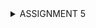 <details>
<summary>ASSIGNMENT 5</summary>

# ASSIGNMENT 7 QUESTIONS AND ANSWERS:

 ## 1.  Explain what are stateless widgets and stateful widgets, and explain the difference between them.

        A state of a widget is the information of the widget at the time in the app's memory
        that can be synchronously read when the widget is built and can change overtime.

        A stateless widget does not have a state and stays the same after it is built, it
        cannot change. Its information depends on the widget itself, not on external factors.
        The widget has an @override decorator over the build() function.
        The build() function is only called once. Examples of stateless widgets include 
        Text, RaisedButton and IconButtons. They are used for widgets that are intended
        to be the same at all times in the app.

        A stateful widget has a state and can its appearance and information can change
        throughout the lifetime of the app. Its information depends on external factors
        such as user interaction and it needs an extra class to represent its state, unlike
        stateless widgets.
        In the app class the widget will have an @override decorator for the createState()
        function which returns a state for dynamic changes in the UI. This method is pointed
        to the name of the class of the state.
        In the class for the state, there's an @override decorator with the build() function,
        which will be called many times to create the widget in a new state.
        Examples of stateful widgets include CheckBox, RadioButton, Form and TextField.

 ## 2.  Mention the widgets that you have used for this project and its uses.

        The widgets I used in this project are:
            1. Containers which are used to customize child widgets and to place
               child widgets within a designated area or box.
            2. Text which are for adding text.
            3. Icons which are for adding image icons to buttons.
            4. Color for adding color to widgets.
            5. 
 
 ## 3. What is the use-case for setState()? Explain the variable that can be affected by setState().

        The function of setState() is 

 ## 4. Explain the difference between const and final keyword.
    
        A const is .
        
        While a final keyword is .

 ## Step-by-step explanation for checklist :
 ### 1. Create a new Flutter application with the E-Commerce theme that matches the previous assignments.
        1. To initialize the project I ran the following lines in terminal:

            flutter create e_commerce_app_mobile
            cd e_commerce_app_mobile

        2. I then created a menu.dart file in the mental_health_tracker/lib
           directory and added the classes MyHomePage and _MyHomePageState.

       3. I then added this line to the top of main.dart.
```dart
import 'package:e_commerce_app_mobile/menu.dart';

```
       4. I then replaced the previous colorScheme code with this:
```dart
        colorScheme: ColorScheme.fromSwatch(
       primarySwatch: Colors.orange,
 ).copyWith(secondary: Colors.orange[200]),

```
       5. To start making the widget page menu to a stateless one, I
          replaced the previous 'home:' with: 
```dart
home: MyHomePage(),
```    
          Changed stateful to stateless in class MyHomePage extends
          StatelessWidget and added an @override decorator

       6. I added data to be displayed on the cards under the class of MyHomePage in menu.dart:
```dart
  final String npm = '2306256223'; // NPM
  final String name = 'Ameera Khaira Tawfiqa'; // Name
  final String className = 'KKI'; // Class
```
       7. In menu.dart I added a new class called InfoCard, ItemHomepage

       8. In menu.dart, I added the following:
```dart
     final List<ItemHomepage> items = [
         ItemHomepage("View Product", Icons.product),
         ItemHomepage("Add Product", Icons.add),
         ItemHomepage("Logout", Icons.logout),
     ];
```
       9. I then added a class called ItemCard to display the product cards
          and put it in menu.dart.

       10. Finally, I added code within the Widget build() section within
           the MyHomePage class that will display all the widgets on the 
           main page.

 ### 2.  Create three simple buttons with icons and texts for:
 #### a. Viewing the product list (View Product List)
 #### b. Adding a product (Add Product)
 #### c. Logout (Logout)
       In menu.dart, I made a class for making the buttons below
```dart
 class ItemHomepage {
     final String name;
     final IconData icon;

     ItemHomepage(this.name, this.icon);
 }
```
       I added the code below in the MyHomePage class that uses
       the button class to add the respective text and icons.
```dart
         final List<ItemHomepage> items = [
      ItemHomepage("View Product", Icons.shopping_cart),
      ItemHomepage("Add Product", Icons.add),
      ItemHomepage("Logout", Icons.logout),
    ];
```
       Finally, I added another class called ItemCard that will       
       display the buttons on the main page.


 ### 3. Implement different colors for each button (View Product List, Add Product, and Logout). 
       To give each button a different color, i added a color property in
       the ItemHomePage class.
```dart
class ItemHomepage {
  final String name;
  final IconData icon;
  final Color color; // New property

  ItemHomepage(this.name, this.icon, this.color); // Added color parameter
}
```
       I then added the colors to the buttons in the final List like this:
```dart
final List<ItemHomepage> items = [
      ItemHomepage("View Product", Icons.shopping_cart, Colors.deepPurple[600]!),
      ItemHomepage("Add Product", Icons.add,  Colors.blue[600]!),
      ItemHomepage("Logout", Icons.logout,  Colors.red[600]!),
];
```
       Finally in the ItemCard class, I changed this line from this:
```dart
color: Theme.of(context).colorScheme.secondary,
```
       to this:
```dart
color: item.color,
```

 ### 4. Display a Snackbar with the following messages:
 #### a. "You have pressed the View Product List button" when the View Product List button is pressed.
 #### b. "You have pressed the Add Product button" when the Add Product button is pressed.
 #### c. "You have pressed the Logout button" when the Logout button is pressed.

       In the class ItemCard I added the following code under
       its child the Container:
```dart
  @override
  Widget build(BuildContext context) {

       ...
      
      child: InkWell(
        // Action when the card is pressed.
        onTap: () {
          // Display the SnackBar message when the card is pressed.
          ScaffoldMessenger.of(context)
            ..hideCurrentSnackBar()
            ..showSnackBar(
              SnackBar(content: Text("You have pressed the ${item.name} button!"))
            );
        },
```    
       This code will display a snackbar with a message related
       to its respective button. The ${item.name} represents
       the names of the buttons which are shown here:
```dart
  final List<ItemHomepage> items = [
      ItemHomepage("View Product List", Icons.shopping_cart, Colors.deepPurple[600]!),
      ItemHomepage("Add Product", Icons.add,  Colors.blue[600]!),
      ItemHomepage("Logout", Icons.logout,  Colors.red[600]!),
    ];
``` 

</details>